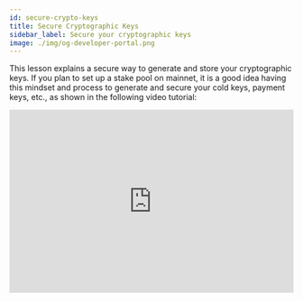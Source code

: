```yaml
---
id: secure-crypto-keys
title: Secure Cryptographic Keys
sidebar_label: Secure your cryptographic keys
image: ./img/og-developer-portal.png
---
```


This lesson explains a secure way to generate and store your cryptographic keys. If you plan to set up a stake pool on mainnet, it is a good idea having this mindset and process to  generate and secure your cold keys, payment keys,  etc., as shown in the following video tutorial:

<iframe width="100%" height="325" src="https://www.youtube.com/embed/fqrAzBAi64c" frameborder="0" allow="accelerometer; autoplay; clipboard-write; encrypted-media; gyroscope; picture-in-picture; fullscreen;"></iframe>
<br/><br/>
